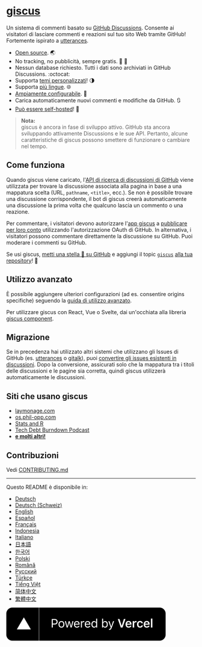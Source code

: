 # [giscus][giscus]

Un sistema di commenti basato su [GitHub Discussions][discussions]. Consente ai visitatori di lasciare commenti e reazioni sul tuo sito Web tramite GitHub! Fortemente ispirato a [utterances][utterances].

- [Open source][repo]. 🌏
- No tracking, no pubblicità, sempre gratis. 📡 🚫
- Nessun database richiesto. Tutti i dati sono archiviati in GitHub Discussions. :octocat:
- Supporta [temi personalizzati][creating-custom-themes]! 🌗
- Supporta [più lingue][multiple-languages]. 🌐
- [Ampiamente configurabile][advanced-usage]. 🔧
- Carica automaticamente nuovi commenti e modifiche da GitHub. 🔃
- [Può essere self-hosted][self-hosting]! 🤳

> **Nota:**\
> giscus è ancora in fase di sviluppo attivo. GitHub sta ancora sviluppando attivamente Discussions e le sue API. Pertanto, alcune caratteristiche di giscus possono smettere di funzionare o cambiare nel tempo.

## Come funziona

Quando giscus viene caricato, l'[API di ricerca di discussioni di GitHub][search-api] viene utilizzata per trovare la discussione associata alla pagina in base a una mappatura scelta (URL, `pathname`, `<title>`, ecc.). Se non è possibile trovare una discussione corrispondente, il bot di giscus creerà automaticamente una discussione la prima volta che qualcuno lascia un commento o una reazione.

Per commentare, i visitatori devono autorizzare l'[app giscus][giscus-app] a [pubblicare per loro conto][authorization] utilizzando l'autorizzazione OAuth di GitHub. In alternativa, i visitatori possono commentare direttamente la discussione su GitHub. Puoi moderare i commenti su GitHub.

[giscus]: https://giscus.app/it
[discussions]: https://docs.github.com/en/discussions
[utterances]: https://github.com/utterance/utterances
[repo]: https://github.com/giscus/giscus
[advanced-usage]: https://github.com/giscus/giscus/blob/main/ADVANCED-USAGE.md
[creating-custom-themes]: https://github.com/giscus/giscus/blob/main/ADVANCED-USAGE.md#data-theme
[multiple-languages]: https://github.com/giscus/giscus/blob/main/CONTRIBUTING.md#adding-localizations
[self-hosting]: https://github.com/giscus/giscus/blob/main/SELF-HOSTING.md
[search-api]: https://docs.github.com/en/graphql/guides/using-the-graphql-api-for-discussions#search
[giscus-app]: https://github.com/apps/giscus
[authorization]: https://docs.github.com/en/developers/apps/identifying-and-authorizing-users-for-github-apps

<!-- configuration -->

Se usi giscus, [metti una stella 🌟 su GitHub][repo] e aggiungi il topic [`giscus`][giscus-topic] [alla tua repository][topic-howto]! 🎉

## Utilizzo avanzato

È possibile aggiungere ulteriori configurazioni (ad es. consentire origins specifiche) seguendo la [guida di utilizzo avanzato][advanced-usage].

Per utilizzare giscus con React, Vue o Svelte, dai un'occhiata alla libreria [giscus component][giscus-component].

## Migrazione

Se in precedenza hai utilizzato altri sistemi che utilizzano gli Issues di GitHub (es. [utterances][utterances] o [gitalk][gitalk]), puoi [convertire gli issues esistenti in discussioni][convert]. Dopo la conversione, assicurati solo che la mappatura tra i titoli delle discussioni e le pagine sia corretta, quindi giscus utilizzerà automaticamente le discussioni.

## Siti che usano giscus

- [laymonage.com][laymonage-website]
- [os.phil-opp.com][os-phil-opp]
- [Stats and R][statsandr]
- [Tech Debt Burndown Podcast][techdebtburndown]
- [**e molti altri!**][giscus-topic]

## Contribuzioni

Vedi [CONTRIBUTING.md][contributing]

[giscus-component]: https://github.com/giscus/giscus-component
[repo]: https://github.com/giscus/giscus
[giscus-topic]: https://github.com/topics/giscus
[topic-howto]: https://docs.github.com/en/github/administering-a-repository/classifying-your-repository-with-topics
[advanced-usage]: https://github.com/giscus/giscus/blob/main/ADVANCED-USAGE.md
[utterances]: https://github.com/utterance/utterances
[gitalk]: https://github.com/gitalk/gitalk
[convert]: https://docs.github.com/en/discussions/managing-discussions-for-your-community/moderating-discussions#converting-an-issue-to-a-discussion
[laymonage-website]: https://laymonage.com/posts/giscus
[os-phil-opp]: https://os.phil-opp.com
[statsandr]: https://statsandr.com
[techdebtburndown]: https://techdebtburndown.com
[contributing]: https://github.com/giscus/giscus/blob/main/CONTRIBUTING.md

<!-- end -->

---

Questo README è disponibile in:

- [Deutsch](README.de.md)
- [Deutsch (Schweiz)](README.gsw.md)
- [English](README.md)
- [Español](README.es.md)
- [Français](README.fr.md)
- [Indonesia](README.id.md)
- [Italiano](README.it.md)
- [日本語](README.ja.md)
- [한국어](README.ko.md)
- [Polski](README.pl.md)
- [Română](README.ro.md)
- [Русский](README.ru.md)
- [Türkçe](README.tr.md)
- [Tiếng Việt](README.vi.md)
- [简体中文](README.zh-CN.md)
- [繁體中文](README.zh-TW.md)

[![Powered by Vercel](public/powered-by-vercel.svg)][vercel]

[vercel]: https://vercel.com/?utm_source=giscus&utm_campaign=oss
